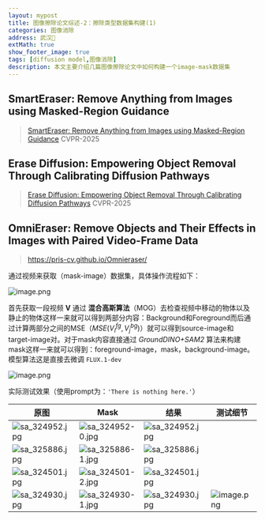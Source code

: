 ```yaml
---
layout: mypost
title: 图像擦除论文综述-2：擦除类型数据集构建(1)
categories: 图像消除
address: 武汉🏯
extMath: true
show_footer_image: true
tags: [diffusion model,图像消除]
description: 本文主要介绍几篇图像擦除论文中如何构建一个image-mask数据集
---
```


## SmartEraser: Remove Anything from Images using Masked-Region Guidance
> [SmartEraser: Remove Anything from Images using Masked-Region Guidance](https://openaccess.thecvf.com/content/CVPR2025/papers/Jiang_SmartEraser_Remove_Anything_from_Images_using_Masked-Region_Guidance_CVPR_2025_paper.pdf)
> CVPR-2025

## Erase Diffusion: Empowering Object Removal Through Calibrating Diffusion Pathways
> [Erase Diffusion: Empowering Object Removal Through Calibrating Diffusion Pathways](https://openaccess.thecvf.com/content/CVPR2025/papers/Liu_Erase_Diffusion_Empowering_Object_Removal_Through_Calibrating_Diffusion_Pathways_CVPR_2025_paper.pdf)
> CVPR-2025


## OmniEraser: Remove Objects and Their Effects in Images with Paired Video-Frame Data
> https://pris-cv.github.io/Omnieraser/

通过视频来获取（mask-image）数据集，具体操作流程如下：

![image.png](https://s2.loli.net/2025/06/26/LYclhNt4WmgRJpz.webp)

首先获取一段视频 $\mathbf{V}$ 通过 **混合高斯算法**（MOG）去检查视频中移动的物体以及静止的物体这样一来就可以得到两部分内容：Background和Foreground而后通过计算两部分之间的MSE（$MSE(V_i^{fg}, V_j^{bg})$）就可以得到source-image和 target-image对。对于mask内容直接通过 *GroundDINO+SAM2* 算法来构建mask这样一来就可以得到：foreground-image，mask，background-image。模型算法这是直接去微调 `FLUX.1-dev`

![image.png](https://s2.loli.net/2025/06/26/tcIhCEDeuGf3UXv.webp)

实际测试效果（使用prompt为：`'There is nothing here.'`）

| 原图 | Mask | 结果 | 测试细节 |
|-----|------|------|--------|
|![sa_324952.jpg](https://s2.loli.net/2025/06/26/znSUtwamOk9r47I.webp)|![sa_324952-0.jpg](https://s2.loli.net/2025/06/26/QXdWSb46FREakVN.webp) |![sa_324952.jpg](https://s2.loli.net/2025/06/26/7pdgqO45CbDhluw.webp) | |
|![sa_325886.jpg](https://s2.loli.net/2025/06/26/Bw4D9pEi7McULbv.webp)|![sa_325886-1.jpg](https://s2.loli.net/2025/06/26/P8mKbFdTqxZ19Yn.webp) |![sa_325886.jpg](https://s2.loli.net/2025/06/26/89qmPaIY3tW1uUv.webp) | |
|![sa_324501.jpg](https://s2.loli.net/2025/06/26/kxZjsRLSvpX96ne.webp)|![sa_324501-2.jpg](https://s2.loli.net/2025/06/26/bHMSowgfXm4sqO5.webp) |![sa_324501.jpg](https://s2.loli.net/2025/06/26/GV9n6u1As3ZoqkJ.webp) | |
|![sa_324930.jpg](https://s2.loli.net/2025/06/26/SA8rRFMc4Zjlp21.webp)|![sa_324930-1.jpg](https://s2.loli.net/2025/06/26/fQdXwRUCg5JVjs6.webp) |![sa_324930.jpg](https://s2.loli.net/2025/06/26/Npr6tT9A75gwcY4.webp) |![image.png](https://s2.loli.net/2025/06/26/xfBuX4RniAj7Z2D.webp)|

